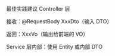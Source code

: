 

最佳实践建议
Controller 层

接收：@RequestBody XxxDto（输入 DTO）

返回：XxxVo（输出给前端的 VO）

Service 层内部：使用 Entity 或内部 DTO